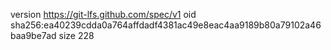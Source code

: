 version https://git-lfs.github.com/spec/v1
oid sha256:ea40239cdda0a764affdadf4381ac49e8eac4aa9189b80a79102a46baa9be7ad
size 228
